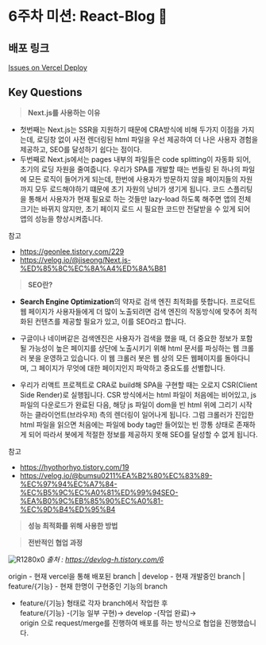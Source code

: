 # 6주차 미션: React-Blog 📄

## 배포 링크

[Issues on Vercel Deploy](https://www.naver.com)

## Key Questions

> **Next.js를 사용하는 이유**

- 첫번째는 Next.js는 SSR을 지원하기 때문에 CRA방식에 비해 두가지 이점을 가지는데, 로딩창 없이 사전 렌더링된 html 파일을 우선 제공하여 더 나은 사용자 경험을 제공하고, SEO를 달성하기 쉽다는 점이다.
- 두번째로 Next.js에서는 pages 내부의 파일들은 code splitting이 자동화 되어, 초기의 로딩 자원을 줄여줍니다. 우리가 SPA를 개발할 때는 번들링 된 하나의 파일에 모든 로직이 들어가게 되는데, 한번에 사용자가 방문하지 않을 페이지들의 자원까지 모두 로드해야하기 떄문에 초기 자원의 낭비가 생기게 됩니다. 코드 스플리팅을 통해서 사용자가 현재 필요로 하는 것들만 lazy-load 하도록 해주면 앱의 전체 크기는 바뀌지 않지만, 초기 페이지 로드 시 필요한 코드만 전달받을 수 있게 되어 앱의 성능을 향상시켜줍니다.

참고

- https://geonlee.tistory.com/229
- https://velog.io/@jiseong/Next.js-%ED%85%8C%EC%8A%A4%ED%8A%B81

> **SEO란?**

- **Search Engine Optimization**의 약자로 검색 엔진 최적화를 뜻합니다. 프로덕트 웹 페이지가 사용자들에게 더 많이 노출되려면 검색 엔진의 작동방식에 맞추어 최적화된 컨텐츠를 제공할 필요가 있고, 이를 SEO라고 합니다.

- 구글이나 네이버같은 검색엔진은 사용자가 검색을 했을 때, 더 중요한 정보가 포함 될 가능성이 높은 페이지를 상단에 노출시키기 위해 html 문서를 파싱하는 웹 크롤러 봇을 운영하고 있습니다. 이 웹 크롤러 봇은 웹 상의 모든 웹페이지를 돌아다니며, 그 페이지가 무엇에 대한 페이지인지 파악하고 중요도를 선별합니다.

- 우리가 리액트 프로젝트로 CRA로 build해 SPA을 구현할 때는 오로지 CSR(Client Side Render)로 실행됩니다. CSR 방식에서는 html 파일이 처음에는 비어있고, js파일의 다운로드가 완료된 다음, 해당 js 파일이 dom을 빈 html 위에 그리기 시작하는 클라이언트(브라우저) 측의 렌더링이 일어나게 됩니다. 그럼 크롤러가 진입한 html 파일을 읽으면 처음에는 파일에 body tag만 들어있는 빈 깡통 상태로 존재하게 되어 따라서 봇에게 적절한 정보를 제공하지 못해 SEO를 달성할 수 없게 됩니다.

참고

- https://hyothorhyo.tistory.com/19
- https://velog.io/@bumsu0211%EA%B2%80%EC%83%89-%EC%97%94%EC%A7%84-%EC%B5%9C%EC%A0%81%ED%99%94SEO-%EA%B0%9C%EB%85%90%EC%A0%81-%EC%9D%B4%ED%95%B4

> **성능 최적화를 위해 사용한 방법**

<!-- next-optimized-images -->

> **전반적인 협업 과정**

![R1280x0](https://user-images.githubusercontent.com/6462456/169550334-371fd469-b119-42ff-9c0c-043912cbf595.png)
_출처 : https://devlog-h.tistory.com/6_

origin - 현재 vercel을 통해 배포된 branch
|
develop - 현재 개발중인 branch
|
feature/{기능} - 현재 한명이 구현중인 기능의 branch

- feature/{기능} 형태로 각자 branch에서 작업한 후  
  feature/{기능} -(기능 일부 구현)-> develop -(작업 완료)->  
  origin 으로 request/merge를 진행하여 배포를 하는 방식으로 협업을
  진행했습니다.
